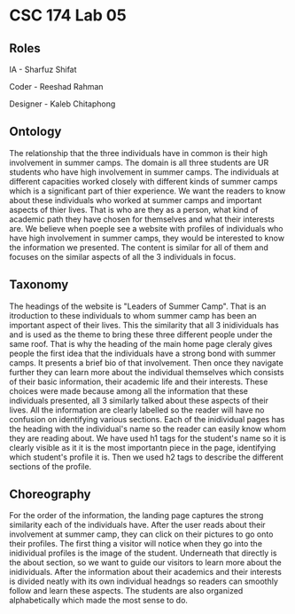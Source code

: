 # CSC 174 Lab 05

## Roles

IA - Sharfuz Shifat

Coder - Reeshad Rahman

Designer - Kaleb Chitaphong

## Ontology
The relationship that the three individuals have in common is their high involvement in summer camps. The domain is all three students are UR students who have high involvement in summer camps. The individuals at different capacities worked closely with different kinds of summer camps which is a significant part of thier experience. We want the readers to know about these individuals who worked at summer camps and important aspects of thier lives. That is who are they as a person, what kind of academic path they have chosen for themselves and what their interests are. We believe when poeple see a website with profiles of individuals who have high involvement in summer camps, they would be interested to know the information we presented. The content is similar for all of them and focuses on the similar aspects of all the 3 individuals in focus. 

## Taxonomy
The headings of the website is "Leaders of Summer Camp". That is an itroduction to these individuals to whom summer camp has been an important aspect of their lives. This the similarity that all 3 inidividuals has and is used as the theme to bring these three different people under the same roof. That is why the heading of the main home page cleraly gives people the first idea that the individuals have a strong bond with summer camps. It presents a brief bio of that involvement. Then once they navigate further they can learn more about the individual themselves which consists of their basic information, their academic life and their interests. These choices were made because among all the information that these individuals presented, all 3 similarly talked about these aspects of their lives.  All the information are clearly labelled so the reader will have no confusion on identifying various sections.  Each of the inidividual pages has the heading with the individual's name so the reader can easily know whom they are reading about. We have used h1 tags for the student's name so it is clearly visible as it it is the most importantn piece in the page, identifying which student's profile it is. Then we used h2 tags to describe the different sections of the profile. 

## Choreography
For the order of the information, the landing page captures the strong similarity each of the individuals have. After the user reads about their involvement at summer camp, they can click on their pictures to go onto their profiles. The first thing a visitor will notice when they go into the inidividual profiles is the image of the student. Underneath that directly is the about section, so we want to guide our visitors to learn more about the inidividuals. After the information about their academics and their interests is divided neatly with its own individual headngs so readers can smoothly follow and learn these aspects. The students are also organized alphabetically which made the most sense to do. 
 

